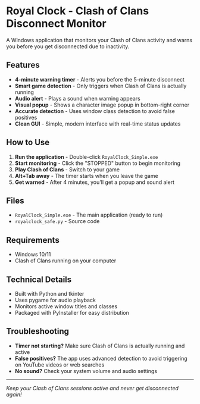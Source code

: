 # Royal Clock - Clash of Clans Disconnect Monitor

A Windows application that monitors your Clash of Clans activity and warns you before you get disconnected due to inactivity.

## Features

-  **4-minute warning timer** - Alerts you before the 5-minute disconnect
-  **Smart game detection** - Only triggers when Clash of Clans is actually running
-  **Audio alert** - Plays a sound when warning appears
-  **Visual popup** - Shows a character image popup in bottom-right corner
-  **Accurate detection** - Uses window class detection to avoid false positives
-  **Clean GUI** - Simple, modern interface with real-time status updates

## How to Use

1. **Run the application** - Double-click `RoyalClock_Simple.exe`
2. **Start monitoring** - Click the "STOPPED" button to begin monitoring
3. **Play Clash of Clans** - Switch to your game
4. **Alt+Tab away** - The timer starts when you leave the game
5. **Get warned** - After 4 minutes, you'll get a popup and sound alert

## Files

- `RoyalClock_Simple.exe` - The main application (ready to run)
- `royalclock_safe.py` - Source code

## Requirements

- Windows 10/11
- Clash of Clans running on your computer

## Technical Details

- Built with Python and tkinter
- Uses pygame for audio playback
- Monitors active window titles and classes
- Packaged with PyInstaller for easy distribution

## Troubleshooting

- **Timer not starting?** Make sure Clash of Clans is actually running and active
- **False positives?** The app uses advanced detection to avoid triggering on YouTube videos or web searches
- **No sound?** Check your system volume and audio settings

---

*Keep your Clash of Clans sessions active and never get disconnected again!*